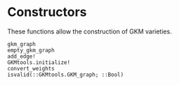 # Constructors

These functions allow the construction of GKM varieties.

```@docs
gkm_graph
empty_gkm_graph
add_edge!
GKMtools.initialize!
convert_weights
isvalid(::GKMtools.GKM_graph; ::Bool)
```